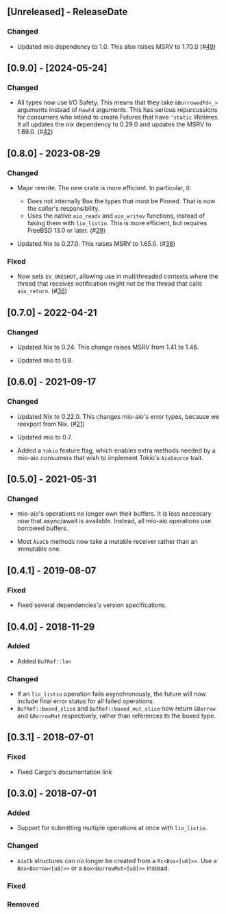 ## [Unreleased] - ReleaseDate

### Changed

- Updated mio dependency to 1.0.  This also raises MSRV to 1.70.0
  (#[49](https://github.com/asomers/mio-aio/pull/49))

## [0.9.0] - [2024-05-24]

### Changed

- All types now use I/O Safety.  This means that they take `&BorrowedFd<_>`
  arguments instead of `RawFd` arguments.  This has serious repurcussions for
  consumers who intend to create Futures that have `'static` lifetimes.  It all
  updates the nix dependency to 0.29.0 and updates the MSRV to 1.69.0.
  (#[42](https://github.com/asomers/mio-aio/pull/42))

## [0.8.0] - 2023-08-29

### Changed

- Major rewrite.  The new crate is more efficient.  In particular, it:
  * Does not internally Box the types that must be Pinned.  That is now the
    caller's responsibility.
  * Uses the native `aio_readv` and `aio_writev` functions, instead of faking
    them with `lio_listio`.  This is more efficient, but requires FreeBSD 13.0
    or later.
  (#[29](https://github.com/asomers/mio-aio/pull/29))

- Updated Nix to 0.27.0.  This raises MSRV to 1.65.0.
  (#[38](https://github.com/asomers/mio-aio/pull/38))

### Fixed

- Now sets `EV_ONESHOT`, allowing use in multithreaded contexts where the
  thread that receives notification might not be the thread that calls
  `aio_return`.
  (#[38](https://github.com/asomers/mio-aio/pull/38))

## [0.7.0] - 2022-04-21

### Changed

- Updated Nix to 0.24.  This change raises MSRV from 1.41 to 1.46.

- Updated mio to 0.8.

## [0.6.0] - 2021-09-17

### Changed

- Updated Nix to 0.22.0.  This changes mio-aio's error types, because we
  reexport from Nix.
  (#[21](https://github.com/asomers/mio-aio/pull/21))

- Updated mio to 0.7.

- Added a `tokio` feature flag, which enables extra methods needed by a mio-aio
  consumers that wish to implement Tokio's `AioSource` trait.

## [0.5.0] - 2021-05-31

### Changed

- mio-aio's operations no longer own their buffers.  It is less necessary now
  that async/await is available.  Instead, all mio-aio operations use borrowed
  buffers.

- Most `AioCb` methods now take a mutable receiver rather than an immutable one.

## [0.4.1] - 2019-08-07
### Fixed
- Fixed several dependencies's version specifications.

## [0.4.0] - 2018-11-29
### Added
- Added `BufRef::len`

### Changed
- If an `lio_listio` operation fails asynchronously, the future will now
  include final error status for all failed operations.
- `BufRef::boxed_slice` and `BufRef::boxed_mut_slice` now return `&Borrow` and
  `&BorrowMut` respectively, rather than references to the boxed type.

## [0.3.1] - 2018-07-01
### Fixed
- Fixed Cargo's documentation link

## [0.3.0] - 2018-07-01
### Added
- Support for submitting multiple operations at once with `lio_listio`.

### Changed
- `AioCb` structures can no longer be created from a `Rc<Box<[u8]>>`.  Use a
  `Box<Borrow<[u8]>>` or a `Box<BorrowMut<[u8]>>` instead.

### Fixed

### Removed
